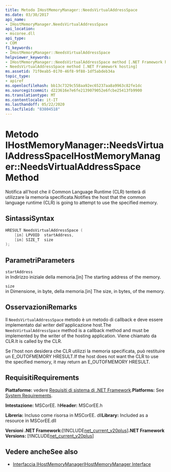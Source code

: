 ```yaml
---
title: Metodo IHostMemoryManager::NeedsVirtualAddressSpace
ms.date: 03/30/2017
api_name:
- IHostMemoryManager.NeedsVirtualAddressSpace
api_location:
- mscoree.dll
api_type:
- COM
f1_keywords:
- IHostMemoryManager::NeedsVirtualAddressSpace
helpviewer_keywords:
- IHostMemoryManager::NeedsVirtualAddressSpace method [.NET Framework hosting]
- NeedsVirtualAddressSpace method [.NET Framework hosting]
ms.assetid: 71f0eab5-0170-46f8-9f88-1df5abdeb34a
topic_type:
- apiref
ms.openlocfilehash: bb13c7329c558aa92ec65237aa8a9963c82fe1dc
ms.sourcegitcommit: d223616e7e6fe2139079052e6fcbe25413fb9900
ms.translationtype: MT
ms.contentlocale: it-IT
ms.lasthandoff: 05/22/2020
ms.locfileid: "83804518"
---
```

# <a name="ihostmemorymanagerneedsvirtualaddressspace-method"></a><span data-ttu-id="5de88-102">Metodo IHostMemoryManager::NeedsVirtualAddressSpace</span><span class="sxs-lookup"><span data-stu-id="5de88-102">IHostMemoryManager::NeedsVirtualAddressSpace Method</span></span>
<span data-ttu-id="5de88-103">Notifica all'host che il Common Language Runtime (CLR) tenterà di utilizzare la memoria specificata.</span><span class="sxs-lookup"><span data-stu-id="5de88-103">Notifies the host that the common language runtime (CLR) is going to attempt to use the specified memory.</span></span>  
  
## <a name="syntax"></a><span data-ttu-id="5de88-104">Sintassi</span><span class="sxs-lookup"><span data-stu-id="5de88-104">Syntax</span></span>  
  
```cpp  
HRESULT NeedsVirtualAddressSpace (  
    [in] LPVOID  startAddress,  
    [in] SIZE_T  size  
);  
```  
  
## <a name="parameters"></a><span data-ttu-id="5de88-105">Parametri</span><span class="sxs-lookup"><span data-stu-id="5de88-105">Parameters</span></span>  
 `startAddress`  
 <span data-ttu-id="5de88-106">in Indirizzo iniziale della memoria.</span><span class="sxs-lookup"><span data-stu-id="5de88-106">[in] The starting address of the memory.</span></span>  
  
 `size`  
 <span data-ttu-id="5de88-107">in Dimensione, in byte, della memoria.</span><span class="sxs-lookup"><span data-stu-id="5de88-107">[in] The size, in bytes, of the memory.</span></span>  
  
## <a name="remarks"></a><span data-ttu-id="5de88-108">Osservazioni</span><span class="sxs-lookup"><span data-stu-id="5de88-108">Remarks</span></span>  
 <span data-ttu-id="5de88-109">Il `NeedsVirtualAddressSpace` metodo è un metodo di callback e deve essere implementato dal writer dell'applicazione host.</span><span class="sxs-lookup"><span data-stu-id="5de88-109">The `NeedsVirtualAddressSpace` method is a callback method and must be implemented by the writer of the hosting application.</span></span> <span data-ttu-id="5de88-110">Viene chiamato da CLR.</span><span class="sxs-lookup"><span data-stu-id="5de88-110">It is called by the CLR.</span></span>  
  
 <span data-ttu-id="5de88-111">Se l'host non desidera che CLR utilizzi la memoria specificata, può restituire un E_OUTOFMEMORY HRESULT.</span><span class="sxs-lookup"><span data-stu-id="5de88-111">If the host does not want the CLR to use the specified memory, it may return an E_OUTOFMEMORY HRESULT.</span></span>  
  
## <a name="requirements"></a><span data-ttu-id="5de88-112">Requisiti</span><span class="sxs-lookup"><span data-stu-id="5de88-112">Requirements</span></span>  
 <span data-ttu-id="5de88-113">**Piattaforme:** vedere [Requisiti di sistema di .NET Framework](../../get-started/system-requirements.md).</span><span class="sxs-lookup"><span data-stu-id="5de88-113">**Platforms:** See [System Requirements](../../get-started/system-requirements.md).</span></span>  
  
 <span data-ttu-id="5de88-114">**Intestazione:** MSCorEE. h</span><span class="sxs-lookup"><span data-stu-id="5de88-114">**Header:** MSCorEE.h</span></span>  
  
 <span data-ttu-id="5de88-115">**Libreria:** Incluso come risorsa in MSCorEE. dll</span><span class="sxs-lookup"><span data-stu-id="5de88-115">**Library:** Included as a resource in MSCorEE.dll</span></span>  
  
 <span data-ttu-id="5de88-116">**Versioni .NET Framework:**[!INCLUDE[net_current_v20plus](../../../../includes/net-current-v20plus-md.md)]</span><span class="sxs-lookup"><span data-stu-id="5de88-116">**.NET Framework Versions:** [!INCLUDE[net_current_v20plus](../../../../includes/net-current-v20plus-md.md)]</span></span>  
  
## <a name="see-also"></a><span data-ttu-id="5de88-117">Vedere anche</span><span class="sxs-lookup"><span data-stu-id="5de88-117">See also</span></span>

- [<span data-ttu-id="5de88-118">Interfaccia IHostMemoryManager</span><span class="sxs-lookup"><span data-stu-id="5de88-118">IHostMemoryManager Interface</span></span>](ihostmemorymanager-interface.md)
